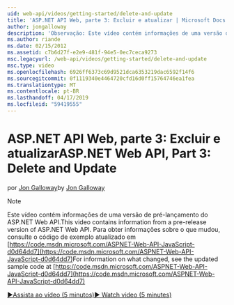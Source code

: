 ```yaml
---
uid: web-api/videos/getting-started/delete-and-update
title: 'ASP.NET API Web, parte 3: Excluir e atualizar | Microsoft Docs'
author: jongalloway
description: 'Observação: Este vídeo contém informações de uma versão de pré-lançamento do ASP.NET Web API'
ms.author: riande
ms.date: 02/15/2012
ms.assetid: c7b6d27f-e2e9-481f-94e5-0ec7ceca9273
msc.legacyurl: /web-api/videos/getting-started/delete-and-update
msc.type: video
ms.openlocfilehash: 6926ff6373c69d9521dca6353219dac6592f14f6
ms.sourcegitcommit: 0f1119340e4464720cfd16d0ff15764746ea1fea
ms.translationtype: MT
ms.contentlocale: pt-BR
ms.lasthandoff: 04/17/2019
ms.locfileid: "59419555"
---
```

# <a name="aspnet-web-api-part-3-delete-and-update"></a><span data-ttu-id="cc986-103">ASP.NET API Web, parte 3: Excluir e atualizar</span><span class="sxs-lookup"><span data-stu-id="cc986-103">ASP.NET Web API, Part 3: Delete and Update</span></span>

<span data-ttu-id="cc986-104">por [Jon Galloway](https://github.com/jongalloway)</span><span class="sxs-lookup"><span data-stu-id="cc986-104">by [Jon Galloway](https://github.com/jongalloway)</span></span>

> [!NOTE]
> <span data-ttu-id="cc986-105">Este vídeo contém informações de uma versão de pré-lançamento do ASP.NET Web API.</span><span class="sxs-lookup"><span data-stu-id="cc986-105">This video contains information from a pre-release version of ASP.NET Web API.</span></span> <span data-ttu-id="cc986-106">Para obter informações sobre o que mudou, consulte o código de exemplo atualizado em [https://code.msdn.microsoft.com/ASPNET-Web-API-JavaScript-d0d64dd7](https://code.msdn.microsoft.com/ASPNET-Web-API-JavaScript-d0d64dd7)</span><span class="sxs-lookup"><span data-stu-id="cc986-106">For information on what changed, see the updated sample code at [https://code.msdn.microsoft.com/ASPNET-Web-API-JavaScript-d0d64dd7](https://code.msdn.microsoft.com/ASPNET-Web-API-JavaScript-d0d64dd7)</span></span>

[<span data-ttu-id="cc986-107">&#9654;Assista ao vídeo (5 minutos)</span><span class="sxs-lookup"><span data-stu-id="cc986-107">&#9654; Watch video (5 minutes)</span></span>](https://channel9.msdn.com/Blogs/ASP-NET-Site-Videos/delete-and-update)
